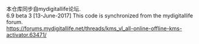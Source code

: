 本仓库同步自mydigitallife论坛.  
6.9 beta 3 [13-June-2017]
This code is synchronized from the mydigitallife forum.  
https://forums.mydigitallife.net/threads/kms_vl_all-online-offline-kms-activator.63471/  

